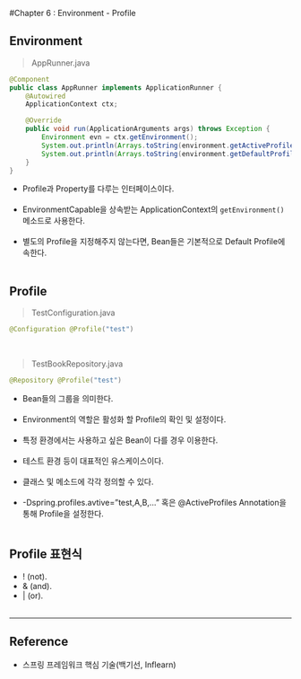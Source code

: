 #Chapter 6 : Environment - Profile

Environment
-----------

> AppRunner.java

```java
@Component
public class AppRunner implements ApplicationRunner {
    @Autowired
    ApplicationContext ctx;

    @Override
    public void run(ApplicationArguments args) throws Exception {
        Environment evn = ctx.getEnvironment();
        System.out.println(Arrays.toString(environment.getActiveProfiles())); //[]
        System.out.println(Arrays.toString(environment.getDefaultProfiles())); //[default]
    }
}
```

-	Profile과 Property를 다루는 인터페이스이다.<br><br>
-	EnvironmentCapable을 상속받는 ApplicationContext의 `getEnvironment()` 메소드로 사용한다.<br><br>
-	별도의 Profile을 지정해주지 않는다면, Bean들은 기본적으로 Default Profile에 속한다.<br><br>

Profile
-------

> TestConfiguration.java

```java
@Configuration @Profile("test")
```

<br>

> TestBookRepository.java

```java
@Repository @Profile("test")
```

-	Bean들의 그룹을 의미한다.<br><br>
-	Environment의 역할은 활성화 할 Profile의 확인 및 설정이다.<br><br>
-	특정 환경에서는 사용하고 싶은 Bean이 다를 경우 이용한다.<br><br>
-	테스트 환경 등이 대표적인 유스케이스이다.<br><br>
-	클래스 및 메소드에 각각 정의할 수 있다.<br><br>
-	-Dspring.profiles.avtive=”test,A,B,...” 혹은 @ActiveProfiles Annotation을 통해 Profile을 설정한다.<br><br>

Profile 표현식
--------------

-	! (not).
-	& (and).
-	| (or).<br><br>

---

Reference
---------

-	스프링 프레임워크 핵심 기술(백기선, Inflearn)
